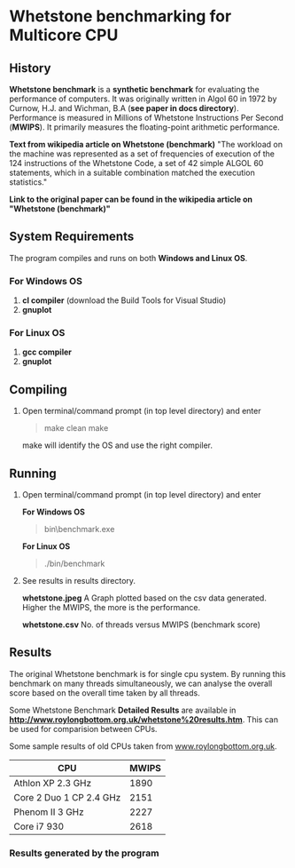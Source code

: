 # Whetstone benchmarking for Multicore CPU

## History

**Whetstone benchmark** is a **synthetic benchmark** for evaluating the performance of computers. It was originally written in Algol 60 in 1972 by Curnow, H.J. and Wichman, B.A (**see paper in docs directory**). Performance is measured in Millions of Whetstone Instructions Per Second (**MWIPS**). It primarily measures the floating-point arithmetic performance.

**Text from wikipedia article on Whetstone (benchmark)** "The workload on the machine was represented as a set of frequencies of execution of the 124 instructions of the Whetstone Code, a set of 42 simple ALGOL 60 statements, which in a suitable combination matched the execution statistics."

**Link to the original paper can be found in the wikipedia article on "Whetstone (benchmark)"**

## System Requirements

The program compiles and runs on both **Windows and Linux OS**.

### For Windows OS
1.  **cl compiler** (download the Build Tools for Visual Studio)
2.  **gnuplot**

### For Linux OS
1.  **gcc compiler**
2.  **gnuplot**

## Compiling

1. Open terminal/command prompt (in top level directory) and enter
	> make clean
	> make
	
	make will identify the OS and use the right compiler.

## Running

1. Open terminal/command prompt (in top level directory) and enter

	**For Windows OS**
	> bin\benchmark.exe
	
	**For Linux OS**
	> ./bin/benchmark
	
2. See results in results directory.

	**whetstone.jpeg**
	A Graph plotted based on the csv data generated. Higher the MWIPS, the more is the performance.

	**whetstone.csv**
	No. of threads versus MWIPS (benchmark score)

## Results

The original Whetstone benchmark is for single cpu system. By running this benchmark on many threads simultaneously, we can analyse the overall score based on the overall time taken by all threads.

Some Whetstone Benchmark **Detailed Results** are available in **http://www.roylongbottom.org.uk/whetstone%20results.htm**. This can be used for comparision between CPUs.

Some sample results of old CPUs taken from www.roylongbottom.org.uk.

| CPU  |  MWIPS
|---------------------------------|-------------------|
| Athlon XP 2.3 GHz | 1890 |
| Core 2 Duo 1 CP 2.4 GHz | 2151 |
| Phenom II 3 GHz | 2227 |
| Core i7 930 | 2618 |

### Results generated by the program

[result]: sample/whetstone.jpeg "Result"